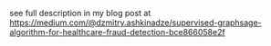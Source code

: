 see full description in my blog post at https://medium.com/@dzmitry.ashkinadze/supervised-graphsage-algorithm-for-healthcare-fraud-detection-bce866058e2f
